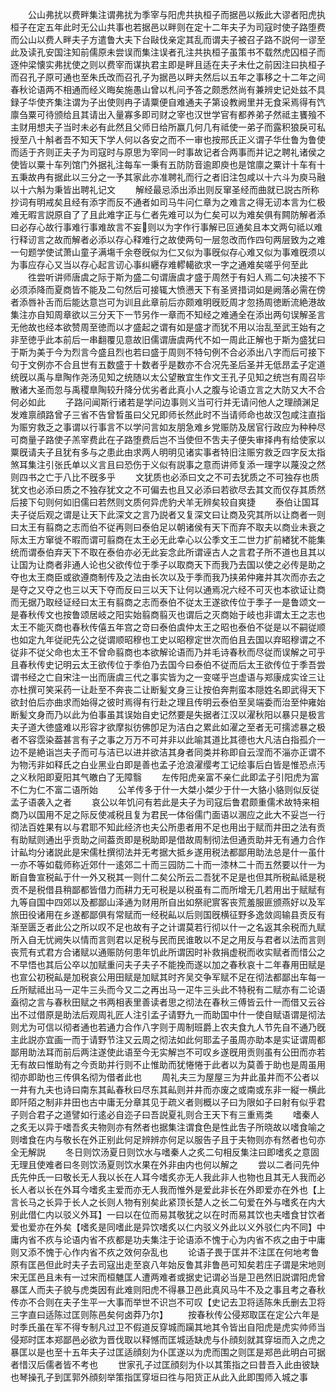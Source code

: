 <!-- { "loadSidebar": true } -->
　　公山弗扰以费畔集注谓弗扰为季宰与阳虎共执桓子而据邑以叛此大谬者阳虎执桓子在定五年此时无公山共事也若据邑以畔则在定十二年夫子为司寇时使子路堕费而公山以费人畔夫子方遣鲁大夫下台敺伐亲定其乱而谓夫子被召子路不説何一谬至此及读孔安国注知前儒原未尝误而集注误者孔注共执桓子虽策书不载然虎囚桓子而逐仲梁懐实弗扰使之则以费宰而谋执君主即是畔且适在夫子未仕之前因注曰执桓子而召孔子原可通也至朱氏改而召孔子为据邑以畔夫然后以五年之事移之十二年之间春秋论语两不相通而经义晦矣施愚山曾以札问予答之颇悉然尚有兼辨史记处兹不具録子华使齐集注谓为子出使则冉子请粟便自难通夫子第设教阙里并无食采焉得有饩廪刍粟可待颁给且其请出入量寡多即司财之宰也汉世学官有都养弟子然祗主饔飱不主财用想夫子当时未必有此然且父师日给所赢几何几有祗使一弟子而露积狼戾可私授至八十斛者吾不知天下学人何以各安之而不一审也按邢氏正义谓子华仕鲁为鲁使而适于齐则正夫子为司寇时与原思为宰同一时事故记者合两事而并记之聘礼诸侯之使皆以粟十车列馆门外据礼注每车一秉有五防防音逾即庾也是馆廪之粟计十车有十五秉故冉有据此以三分之一予其家此亦准聘礼而行之者旧注包咸以十六斗为庾马融以十六斛为秉皆出聘礼记文
　　解经最忌添出添出则反窜圣经而曲就已説古所称抄词有明戒矣且经有添字而反不通者如司马牛问仁章为之难言之得无讱本言为仁极难无暇言説原自了了且此难字正与仁者先难可以为仁矣可以为难矣俱有闗防解者添曰必存心故行事难行事难故言不妄则以为字作行事解已叵通矣且本文两句祗以难行释讱言之故而解者必添以存心释难行之故使两句一层忽改而作四句两层致为之难一句题学使试萧山童子满塲千余卷旣似为仁又似为事旣似存心难又似为事难旣须以为事应存心又当以存心起言讱心事纠纒存难轇轕欲求一字之通难矣嗟乎何至此
　　徃尝听讲师唐虞之际于斯为盛二句谓唐虞才盛于周然于有妇人焉二句决接不下必须添降而夏商皆不能及二句然后可接辄大愤懑天下有圣贤措词如是阙落必需在傍者添唇补舌而后能达意岂可为训且此章前后亦颇难明旣贬周才忽扬周徳断流絶港故集注亦自知周章欲以三分天下一节另作一章而不知经之难通全在添出两句误解圣言无他故也经本欲赞周至徳而以才盛起之谓有如是盛才而犹不用以治乱至武王始有之非至徳乎此本前后一串翻覆见意故旧儒谓唐虞两代不如一周此正解也于斯为盛犹曰于斯为美于今为烈言今盛且烈也若曰盛于周则不特句例不合必添出八字而后可接下句于文例亦不合且世有五数盛于十数者乎是数亦不合况先圣后圣并无低昂孟子定道统旣以禹与臯陶作尧汤见知之统随以太公望散宜生作文王孔子见知之统岂有周召毕散诸大圣而忽与禹稷臯陶较升降分优劣者此真小人之腹与论语立言之大防又大不合何必如此
　　子路问闻斯行诸若是学问边事则义当可行并无请问他人之理顔渊足发难禀顔路曾子三省不告曾晳虽曰父兄即师长然此时不当请师命也故汉包咸注直指为赈穷救乏之事谓以行事言不以学问言如友朋急难乡党赈防及居官行政应为种种尽可商量子路使子羔宰费此在子路堕费后岂不当使但不吿夫子便失审择冉有给使家以粟旣请夫子且犹有多与之患此由求两人明明见诸实事者特旧注赈穷救乏四字反太指煞耳集注引张氏单以义言且曰恐伤于义似有説事之意而讲师复添一理字以蔑没之然则四书之亡于八比不旣多乎
　　文犹质也必添曰文之不可去犹质之不可独存也质犹文也必添曰质之不独存犹文之不可偏去也且又必添曰若欲尽去其文而仅存其质然后接下句则何如旧儒曰若然则文质何异虎豹犬羊无辨矣较自爽捷
　　泰伯让国耳夫子従后观之谓是让天下此深文之言乃説者又复深文曰让商及究其所以让商者一则曰太王有翦商之志而伯不従再则曰泰伯足以朝诸侯有天下而弃不取夫以商业未衰之际太王方窜徙不暇而谓可翦商在太王必无此幸心以公季文王二世力扩前緖犹不能集统而谓泰伯弃天下不取在泰伯亦必无此妄念此所谓诬古人之言君子所不道也且其以让国为让商者非通人论也父欲传位于季子以取商天下而我乃去国以使之必传是助之夺也太王商臣或欲遵商制传及之法由长次以及于季而我乃挟弟仲雍并其次而亦去之是夺之又夺之也三以天下夺而反曰三以天下让何以通焉况六经不可灭也本欲证让商而无据乃取经证经曰太王有翦商之志而泰伯不従太王遂欲传位于季子一是鲁颂文一是春秋传文也按鲁颂居岐之阳实始翦商翦灭也谓后之灭商始于岐也非谓太王之志也太王不能灭商也春秋传僖五年宫之竒曰泰伯虞仲太王之昭也泰伯不従是以不嗣従顺也如定九年従祀先公之従谓顺昭穆也工史以昭穆定世次而伯且去国以弃昭穆谓之不従非不従父命也太王不曾命翦商也本欲解论语而乃并毛诗春秋而尽従而误解之可乎且春秋传史记明云太王欲传位于季伯乃去国今曰泰伯不従而后太王欲传位于季吾尝谓书经之亡自宋注一出而唐虞三代之事实皆为之一变嗟乎岂虚语与郑康成实诠三让亦杜撰可笑采药一让赴至不奔丧二让断髪文身三让按伯奔荆蛮本隠姓名即武得天下欲封伯后亦曲求而始得之彼时焉得有行赴之理且传明云泰伯至吴端委而治至仲雍始断髪文身而乃以此为伯事虽其误始自史记然要是失据者江汉以濯秋阳以暴只是极言夫子道大徳盛难以形容才欲摩拟彷佛卽足为洁白之累此如濯之至者无可擩滤暴之极者不容霑染葢甚言有子之事之万万不可并非以此喻其道比其德也大凡洁白指孤介一边不是絶诣岂夫子而可与洁已以进并欲洁其身者同类并称即自云涅而不淄亦正谓不为物汚非如释氏之白业黑业白即是善也孟子沧浪濯缨考工记绘事后白皆是惟恐点汚之义秋阳即夏阳其气皦白了无障翳
　　左传阳虎亲富不亲仁此即孟子引阳虎为富不仁为仁不富二语所始
　　公羊传多于什一大桀小桀少于什一大貉小貉则似反従孟子语袭入之者
　　哀公以年饥问有若此是夫子为司寇后鲁君颇重儒术故特来相商乃以国用不足之际反使减税且复为君民一体俗儒门面语以溷应之此大不妥岂一行彻法百姓果有以与君耶不知此经济也夫公所患者用不足也用出于赋而井田之法有贡有助赋则通出乎贡助之间葢贡即是税助即是借故周制彻法但通贡助并无有通力合作计畆均分诸説此是宋儒杜撰彻法并无考据大抵乡遂用税法都鄙用助法总是什一虽什一亦不等如载师称近郊什一逺郊二十而三园防二十而一漆林二十而五然要以什一为断自鲁宣税畆于什一外又税其一则什二矣公所云二吾犹不足是也但其所税畆祗是税贡不是税借县稍鄙都皆借力而耕力无可税是以税虽有二而所增无几若用出于赋赋有九等自国中四郊以及都鄙山泽通为财用所自出如祭祀賔客丧荒羞服匪颁燕好以及军旅田役诸用在乡遂都鄙俱有常赋而一经税畆以后则国旣横征野多逸敛闾输县贡反有渐至匮乏者此公之所以叹不足也故有子之计谓莫若行彻以什一之名返其余税而九赋所入自无忧阙失以情而言则君以足税与民而民谁敢以不足之用反与君者以法而言则丧荒有式君方合诸赋以通赈防何患年饥此所谓因时补救捐虚税而收实赋者而惜公之不早悟也其后公卒以加赋重问夫子夫子不能挽而遂以加之春秋哀十二年春用田赋是也宣公初税畆是加税哀公用田赋是加赋其时齐吴交争军赋不足在彻法都鄙出车每一丘所赋祗出马一疋牛三头而今又二之再出马一疋牛三头此不特税有二赋亦有二论语盍彻之言与春秋田赋之书两相表里善读者思之彻法在春秋三傅皆云什一而借又云谷出不过借原是助法后观周礼匠人注引孟子请野九一而助国中什一使自赋语谓是彻法则尤为可信以彻者通也若通力合作八字则于周制班爵上农夫食九人节先自不通乃旣主此説亦宜画一而于请野节注又云周之彻法如此何耶孟子虽周亦助本是实证谓周都鄙用助法耳而前后两注遂使此语至今无实解岂不可叹乡遂旣用贡则虽有公田而亦若无有故曰惟助有之今贡助并行则不止惟助而犹惓惓于此者以为莫善于助也是周虽用彻亦即助也三传俱名彻为借者此也
　　周礼夫三为屋屋三为井此虽井而不公者以一井有九夫也诗曰南东其畆春秋曰尽东其畆则并井而亦废之或南或东非一縦一横此即阡陌之制非井田也古中庸无分章其见于疏义者则概以子曰为限如子曰射有似乎君子则合君子之道譬如行逺必自迩子曰吾説夏礼则合王天下有三重焉类
　　嗜秦人之炙无以异于嗜吾炙夫物则亦有然者也据集注谓食色是性此吿子所晓故以嗜食喻之则嗜食在内与敬长在外正别此何足辨辨亦何足以服告子且于夫物则亦有然者也句亦全无解説
　　冬日则饮汤夏日则饮水与嗜秦人之炙二句相反集注曰即嗜炙之意固无理且使难者曰冬则饮汤夏则饮水果在外非由内也何以解之
　　尝以二者问先仲氏先仲氏一曰敬长无人我以长在人耳今嗜炙亦无人我此非人也物也且其无人我而必长人者以长在外耳今嗜炙主爱而亦无人我而惟外是爱此非长在外即爱亦在外也【上言长马之长异于长人之长则人物有别矣此紧顶长楚人之长二句爱在外与嗜炙在内大别此借仁内以驳义外耳】一曰以在位而易其敬犹之以在时而易其饮也夫嗜食甘饮者爱也爱亦在外矣【嗜炙是同嗜此是异饮嗜炙以仁内驳义外此以义外驳仁内不同】中庸内省不疚与论语内省不疚都是功夫集注于论语添不愧于心为内省不疚之由于中庸则又添不愧于心作内省不疚之效何杂乱也
　　论语子畏于匡并不注匡在何地考鲁原有匡邑但此时夫子去司寇出走至哀八年始反鲁其非鲁邑可知矣若庄子谓是宋地则宋无匡邑且未有一过宋而桓魋匡人遭两难者或据史记谓必当是卫邑然旧説谓阳虎曾暴匡人而夫子貌与虎类因有此难则阳虎不得暴卫邑此真风马牛不及之事且考之春秋传亦不合则在夫子生平一大事而举世不识岂不可叹【史记去卫将适陈朱氏删去卫将三字直曰适陈过匡则陈邑矣何卤莽乃尔】
　　按春秋传公侵郑取匡在定公六年是时季氏虽在军不得专制凡过卫不假道反穿城而躏其地其令皆出自阳虎是虎实帅师当侵郑时匡本郑鄙邑必欲为晋伐取以释憾而匡城适缺虎与仆顔刻就其穿垣而入之虎之暴匡以是也至十五年夫子过匡适顔刻为仆匡遂以为虎而围之则匡是郑邑此明白可据者惜汉后儒者皆不考也
　　世家孔子过匡顔刻为仆以其策指之曰昔吾入此由彼缺也琴操孔子到匡郭外顔刻举策指匡穿垣曰徃与阳货正从此入此即围师入城之事
